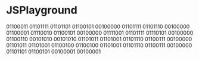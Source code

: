 # JSPlayground
01100011 01101111 01101101 01100101 00100000 01101111 01101110 00100000 01100001 01110010 01100101 00100000 01111001 01101111 01110101 00100000 01100110 00101010 00101010 01101011 01101001 01101110 01100111 00100000 01101011 01101001 01100100 01100100 01101001 01101110 01100111 00100000 01101101 01100101 00100001 00100001
